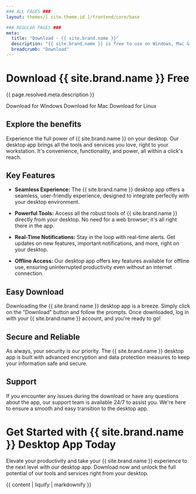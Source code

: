 ```yaml
---
### ALL PAGES ###
layout: themes/[ site.theme.id ]/frontend/core/base

### REGULAR PAGES ###
meta:
  title: "Download - {{ site.brand.name }}"
  description: "{{ site.brand.name }} is free to use on Windows, Mac & Linux. Get started for free today!"
  breadcrumb: "Download"
---
```


# Download {{ site.brand.name }} Free
{{ page.resolved.meta.description }}

<a class="btn btn-soft-primary download-parent-btn disabled" data-platform="windows" disabled>Download for Windows</a>
<a class="btn btn-soft-primary download-parent-btn disabled" data-platform="mac" disabled>Download for Mac</a>
<a class="btn btn-soft-primary download-parent-btn disabled" data-platform="linux" disabled>Download for Linux</a>

## Explore the benefits

Experience the full power of {{ site.brand.name }} on your desktop. Our desktop app brings all the tools and services you love, right to your workstation. It's convenience, functionality, and power, all within a click's reach.

## Key Features

- **Seamless Experience:** The {{ site.brand.name }} desktop app offers a seamless, user-friendly experience, designed to integrate perfectly with your desktop environment.

- **Powerful Tools:** Access all the robust tools of {{ site.brand.name }} directly from your desktop. No need for a web browser; it's all right there in the app.

- **Real-Time Notifications:** Stay in the loop with real-time alerts. Get updates on new features, important notifications, and more, right on your desktop.

- **Offline Access:** Our desktop app offers key features available for offline use, ensuring uninterrupted productivity even without an internet connection.

## Easy Download

Downloading the {{ site.brand.name }} desktop app is a breeze. Simply click on the "Download" button and follow the prompts. Once downloaded, log in with your {{ site.brand.name }} account, and you're ready to go!

## Secure and Reliable

As always, your security is our priority. The {{ site.brand.name }} desktop app is built with advanced encryption and data protection measures to keep your information safe and secure.

## Support

If you encounter any issues during the download or have any questions about the app, our support team is available 24/7 to assist you. We're here to ensure a smooth and easy transition to the desktop app.

# Get Started with {{ site.brand.name }} Desktop App Today

Elevate your productivity and take your {{ site.brand.name }} experience to the next level with our desktop app. Download now and unlock the full potential of our tools and services right from your desktop.

{{ content | liquify | markdownify }}
